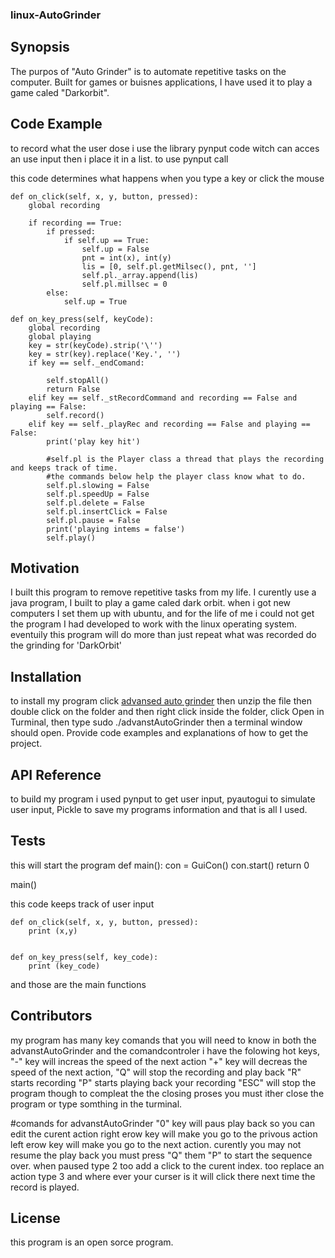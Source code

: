 ### linux-AutoGrinder
## Synopsis

The purpos of "Auto Grinder" is to automate repetitive tasks on the computer. Built for games or buisnes applications, I have used it to play a game caled "Darkorbit".

## Code Example

to record what the user dose i use the library pynput code witch can acces an use input then i place it in a list.
to use pynput call 


this code determines what happens when you type a key or click the mouse

    def on_click(self, x, y, button, pressed):
        global recording

        if recording == True:
            if pressed:
                if self.up == True:
                    self.up = False
                    pnt = int(x), int(y)
                    lis = [0, self.pl.getMilsec(), pnt, '']
                    self.pl._array.append(lis)
                    self.pl.millsec = 0
            else:
                self.up = True

    def on_key_press(self, keyCode):
        global recording
        global playing
        key = str(keyCode).strip('\'')
        key = str(key).replace('Key.', '')
        if key == self._endComand:

            self.stopAll()
            return False
        elif key == self._stRecordCommand and recording == False and playing == False:
            self.record()
        elif key == self._playRec and recording == False and playing == False:
            print('play key hit')

            #self.pl is the Player class a thread that plays the recording and keeps track of time.
            #the commands below help the player class know what to do.
            self.pl.slowing = False
            self.pl.speedUp = False
            self.pl.delete = False
            self.pl.insertClick = False
            self.pl.pause = False
            print('playing intems = false')
            self.play()




## Motivation

I built this program to remove repetitive tasks from my life. I curently use a java program, I built to play a game caled
dark orbit. when i got new computers I set them up with ubuntu, and for the life of me i could not get the program I had developed to work with the linux operating system. eventuily this program will do more than just repeat what was recorded
do the grinding for 'DarkOrbit'

## Installation
to install my program click <a href="https://github.com/slamjeron/linux-AutoGrinder/raw/master/autogrinder2/dist/advanstAutoGrinder.zip" download="advancedAutoGrinder">advansed auto grinder</a> then unzip the file then double click on the folder and then
right click inside the folder, click Open in Turminal, then type sudo ./advanstAutoGrinder then a terminal window should open.
Provide code examples and explanations of how to get the project.

## API Reference
to build my program i used pynput to get user input, pyautogui to simulate user input, Pickle to save my programs information
and that is all I used.

## Tests
this will start the program
def main():
    con = GuiCon()
    con.start()
    return 0


main()

this code keeps track of user input

    def on_click(self, x, y, button, pressed):
        print (x,y)


    def on_key_press(self, key_code):
        print (key_code)
and those are the main functions

## Contributors

my program has many key comands that you will need to know
in both the advanstAutoGrinder and the comandcontroler i have the folowing hot keys,
"-" key will increas the speed of the next action "+" key will decreas the speed of the next action,
"Q" will stop the recording and play back "R" starts recording "P" starts playing back your recording
"ESC" will stop the program though to compleat the the closing proses you must ither close the program or
type somthing in the turminal.

#comands for advanstAutoGrinder
"0" key will paus play back so you can edit the curent action right erow key will make you go to the privous action left
erow key will make you go to the next action. curently you may not resume the play back you must press "Q" them "P" to start
the sequence over. when paused type 2 too add a click to the curent index. too replace an action type 3 and where ever your curser
is it will click there next time the record is played.


## License

this program is an open sorce program.
